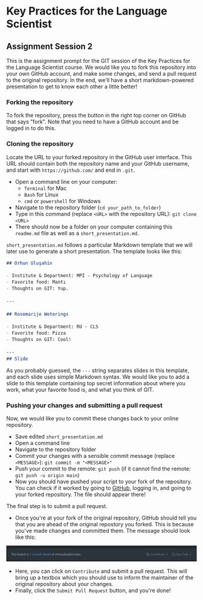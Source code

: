 # Key Practices for the Language Scientist

## Assignment Session 2

This is the assignment prompt for the GIT session of the Key Practices for the Language Scientist course.
We would like you to fork this repository into your own GitHub account, and make some changes, and send a pull request to the original repository. In the end, we'll have a short markdown-powered presentation to get to know each other a little better!

### Forking the repository

To fork the repository, press the button in the right top corner on GitHub that says "fork".
Note that you need to have a GitHub account and be logged in to do this.

### Cloning the repository

Locate the URL to your forked repository in the GitHub user interface.
This URL should contain both the repository name and your GitHub username, and start with `https://github.com/` and end in `.git`.

- Open a command line on your computer:
  - `Terminal` for Mac
  - `Bash` for Linux
  - `cmd` or `powershell` for Windows
- Navigate to the repository folder (`cd your_path_to_folder`)
- Type in this command (replace `<URL>` with the repository URL): `git clone <URL>`
- There should now be a folder on your computer containing this `readme.md` file as well as a `short_presentation.md`.

`short_presentation.md` follows a particular Markdown template that we will later use to generate a short presentation. The template looks like this:

```markdown
## Orhun Uluşahin

- Institute & Department: MPI - Psychology of Language
- Favorite food: Mantı
- Thoughts on GIT: Yup.

---

## Rosemarije Weterings

- Institute & Department: RU - CLS
- Favorite food: Pizza
- Thoughts on GIT: Cool!

---
## Slide
```

As you probably guessed, the `---` string separates slides in this template, and each slide uses simple Markdown syntax. We would like you to add a slide to this template containing top secret information about where you work, what your favorite food is, and what you think of GIT.

### Pushing your changes and submitting a pull request

Now, we would like you to commit these changes back to your online repository.

- Save edited `short_presentation.md`
- Open a command line
- Navigate to the repository folder
- Commit your changes with a sensible commit message (replace `<MESSAGE>`): `git commit -m "<MESSAGE>"`
- Push your commit to the remote: `git push` (if it cannot find the remote: `git push -u origin main`)
- Now you should have pushed your script to your fork of the repository. You can check if it worked by going to [GitHub](github.com), logging in, and going to your forked repository. The file should appear there!

The final step is to submit a pull request. 

- Once you're at your fork of the original repository, GitHub should tell you that you are ahead of the original repostory you forked. This is because you've made changes and committed them. The message should look like this:

![Screenshort for fork](assets/fork_screenshot.png)

- Here, you can click on `Contribute` and submit a pull request. This will bring up a textbox which you should use to inform the maintainer of the original repository about your changes.
- Finally, click the `Submit Pull Request` button, and you're done!
